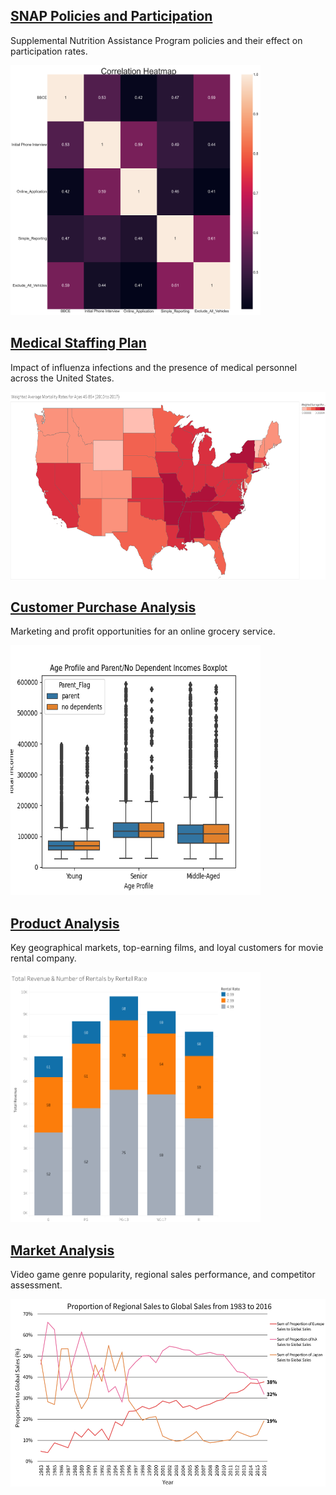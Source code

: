 ## [SNAP Policies and Participation](https://ke177409.github.io/Kara-Evans/Projects/SNAP-Policies-and-Participation)
Supplemental Nutrition Assistance Program policies and their effect on participation rates.
<p>
<img src="images/corr_heatmap_3.png" width=400 height=400>
</p>

## [Medical Staffing Plan](https://ke177409.github.io/Kara-Evans/Projects/Medical-Staffing-Plan)
Impact of influenza infections and the presence of medical personnel across the United States.
<p>
<img src="/images/map_mortality.png" width=600 height=300>
</p>

## [Customer Purchase Analysis](https://ke177409.github.io/Kara-Evans/Projects/Customer-Purchase-Analysis?web=1)
Marketing and profit opportunities for an online grocery service.
<p>
<img src="/images/inc_allage_box.png" width=400 height=400>
</p>

## [Product Analysis](https://ke177409.github.io/Kara-Evans/Projects/Product-Analysis)
Key geographical markets, top-earning films, and loyal customers for movie rental company.
<p>
<img src="/images/Total_Revenue_Rentals_Rating.png" width=400 height=400>
</p>

## [Market Analysis](https://ke177409.github.io/Kara-Evans/Projects/Market-Analysis)
Video game genre popularity, regional sales performance, and competitor assessment.
<p>
<img src="/images/Proportion_Sales.png" width=600 height=300>
</p>
